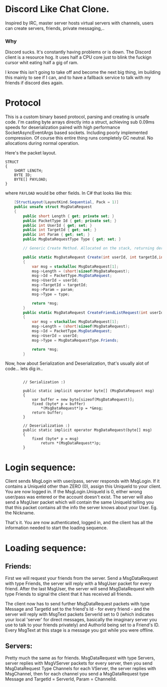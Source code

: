 # Discord Like Chat Clone.

Inspired by IRC, master server hosts virtual servers with channels, users can create servers, friends, private messaging,..

### Why
Discord sucks. It's constantly having problems or is down. The Discord client is a resource hog. It uses half a CPU core just to blink the fuckign cursor whit eating half a gig of ram.

I know this isn't going to take off and become the next big thing, im building this mainly to see if I can, and to have a fallback service to talk with my friends if discord dies again.

# Protocol

This is a custom binary based protocol, parsing and creating is unsafe code. I'm casting byte arrays directly into a struct, achieving sub 0.09ms speeds for deserialization paired with high performance SocketAsyncEventArgs based sockets. Including poorly implemented compression. Of course this entire thing runs completely GC neutral. No allocations during normal operation. 

Here's the packet layout.

```
STRUCT
{
    SHORT LENGTH;
    BYTE ID;
    BYTE[] PAYLOAD;
}
```

where `PAYLOAD` would be other fields.
In C# that looks like this:

```cs
    [StructLayout(LayoutKind.Sequential, Pack = 1)]
    public unsafe struct MsgDataRequest
    {
        public short Length { get; private set; }
        public PacketType Id { get; private set; }
        public int UserId { get; set; }
        public int TargetId { get; set; }
        public int Param { get; set; }
        public MsgDataRequestType Type { get; set; }

        // Generic Create Method. Allocated on the stack, returning dereferenced pointer.

        public static MsgDataRequest Create(int userId, int targetId,int param, MsgDataRequestType type)
        {
            var msg = stackalloc MsgDataRequest[1];
            msg->Length = (short)sizeof(MsgDataRequest);
            msg->Id = PacketType.MsgDataRequest;
            msg->UserId = userId;
            msg->TargetId = targetId;
            msg->Param = param;
            msg->Type = type;

            return *msg;
        }
        public static MsgDataRequest CreateFriendListRequest(int userId)
        {
            var msg = stackalloc MsgDataRequest[1];
            msg->Length = (short)sizeof(MsgDataRequest);
            msg->Id = PacketType.MsgDataRequest;
            msg->UserId = userId;
            msg->Type = MsgDataRequestType.Friends;

            return *msg;
        }
```

Now, how about Serialization and Deserialization, that's usually alot of code... lets dig in..

```

        // Serialization :)

        public static implicit operator byte[] (MsgDataRequest msg)
        {
            var buffer = new byte[sizeof(MsgDataRequest)];
            fixed (byte* p = buffer)
                *(MsgDataRequest*)p = *&msg;
            return buffer;
        }
        
        // Deserialization :)
        public static implicit operator MsgDataRequest(byte[] msg)
        {
            fixed (byte* p = msg)
                return *(MsgDataRequest*)p;
        }

```

# Login sequence:

Client sends MsgLogin with user/pass, server responds with MsgLogin. If it contains a UniqueId other than ZERO (0), assign this UniqueId to your client. You are now logged in.
If the MsgLogin.UniqueId is 0, either wrong user/pass was entered or the account doesn't exist.
The server will also send a MsgUser packet which will contain the same UniqueId telling you that this packet contains all the info the server knows about your User. Eg. the Nickname. 

That's it. You are now authenticated, logged in, and the client has all the information needed to start the loading sequence.

# Loading sequence:

## Friends:
First we will request your friends from the server. Send a MsgDataRequest with type Friends, the server will reply with a MsgUser packet for every friend. After the last MsgUser, the server will send MsgDataRequest with type Friends to signal the client that it has received all friends.

The client now has to send further MsgDataRequest packets with type Message and TargetId set to the friend's Id - for every friend - and the server will reply with MsgText packets
ServerId set to 0 (which indicates your local 'server' for direct messages, basically the imaginary server you use to talk to your friends privately) and AuthorId being set to a Friend's ID. Every MsgText at this stage is a message you got while you were offline.

## Servers:

Pretty much the same as for friends. MsgDataRequest with type Servers, server replies with MsgVServer packets for every server, then you send MsgDataRequest Type Channels for each VServer, the server replies with MsgChannel, then for each channel you send a MsgDataRequest type Message and TargetId = ServerId, Param = ChannelId.

